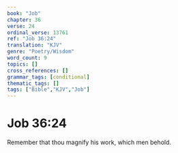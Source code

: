 ```yaml
---
book: "Job"
chapter: 36
verse: 24
ordinal_verse: 13761
ref: "Job 36:24"
translation: "KJV"
genre: "Poetry/Wisdom"
word_count: 9
topics: []
cross_references: []
grammar_tags: [conditional]
thematic_tags: []
tags: ["Bible","KJV","Job"]
---
```


# Job 36:24

Remember that thou magnify his work, which men behold.
